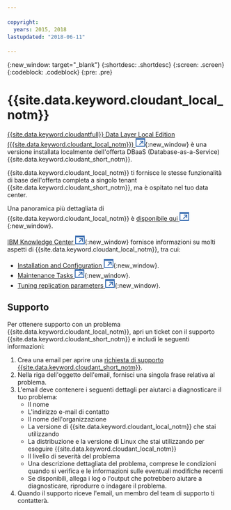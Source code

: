 ```yaml
---

copyright:
  years: 2015, 2018
lastupdated: "2018-06-11"

---
```


{:new_window: target="_blank"}
{:shortdesc: .shortdesc}
{:screen: .screen}
{:codeblock: .codeblock}
{:pre: .pre}

<!-- Acrolinx: 2017-03-16 -->

# {{site.data.keyword.cloudant_local_notm}}

[{{site.data.keyword.cloudantfull}} Data Layer Local Edition ({{site.data.keyword.cloudant_local_notm}}) ![Icona link esterno](../images/launch-glyph.svg "Icona link esterno")](https://www.ibm.com/support/knowledgecenter/SSTPQH_1.1.0/com.ibm.cloudant.local.doc/SSTPQH_1.1.0_welcome.html){:new_window}
è una versione installata localmente dell'offerta DBaaS (Database-as-a-Service) {{site.data.keyword.cloudant_short_notm}}.

{{site.data.keyword.cloudant_local_notm}} ti fornisce le stesse funzionalità di base dell'offerta completa a singolo tenant {{site.data.keyword.cloudant_short_notm}},
ma è ospitato nel tuo data center.

Una panoramica più dettagliata di {{site.data.keyword.cloudant_local_notm}} è
[disponibile qui ![Icona link esterno](../images/launch-glyph.svg "Icona link esterno")](https://www.ibm.com/support/knowledgecenter/en/SSTPQH_1.1.0/com.ibm.cloudant.local.install.doc/topics/clinstall_cloudant_local_overview.html){:new_window}.

[IBM Knowledge Center ![Icona link esterno](../images/launch-glyph.svg "Icona link esterno")](https://www.ibm.com/support/knowledgecenter/en/SSTPQH_1.1.0/com.ibm.cloudant.local.doc/SSTPQH_1.1.0_welcome.html){:new_window}
fornisce informazioni su molti aspetti di {{site.data.keyword.cloudant_local_notm}},
tra cui:

-   [Installation and Configuration ![Icona link esterno](../images/launch-glyph.svg "Icona link esterno")](https://www.ibm.com/support/knowledgecenter/en/SSTPQH_1.1.0/com.ibm.cloudant.local.install.doc/topics/clinstall_installing.html){:new_window}.
-   [Maintenance Tasks ![Icona link esterno](../images/launch-glyph.svg "Icona link esterno")](https://www.ibm.com/support/knowledgecenter/en/SSTPQH_1.1.0/com.ibm.cloudant.local.install.doc/topics/clinstall_maintenance_tasks_overview.html){:new_window}.
-   [Tuning replication parameters ![Icona link esterno](../images/launch-glyph.svg "Icona link esterno")](https://www.ibm.com/support/knowledgecenter/en/SSTPQH_1.1.0/com.ibm.cloudant.local.install.doc/topics/clinstall_tuning_parameters_replication_cases.html){:new_window}.

## Supporto
Per ottenere supporto con un problema {{site.data.keyword.cloudant_local_notm}}, apri un ticket con il supporto {{site.data.keyword.cloudant_short_notm}} e includi le seguenti informazioni:

1. Crea una email per aprire una [richiesta di supporto {{site.data.keyword.cloudant_short_notm}}](mailto:support@cloudant.com).
2. Nella riga dell'oggetto dell'email, fornisci una singola frase relativa al problema.
3. L'email deve contenere i seguenti dettagli per aiutarci a diagnosticare il tuo problema:
    - Il nome
    - L'indirizzo e-mail di contatto
    - Il nome dell'organizzazione
    - La versione di {{site.data.keyword.cloudant_local_notm}} che stai utilizzando
    - La distribuzione e la versione di Linux che stai utilizzando per eseguire {{site.data.keyword.cloudant_local_notm}}
    - Il livello di severità del problema
    - Una descrizione dettagliata del problema, comprese le condizioni quando si verifica e le informazioni sulle eventuali modifiche recenti
    - Se disponibili, allega i log o l'output che potrebbero aiutare a diagnosticare, riprodurre o indagare il problema.
4. Quando il supporto riceve l'email, un membro del team di supporto ti contatterà.
